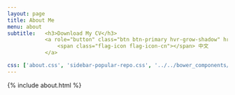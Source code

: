 ```yaml
---
layout: page
title: About Me
menu: about
subtitle:   <h3>Download My CV</h3>
            <a role="button" class="btn btn-primary hvr-grow-shadow" href="/assets/files/myresume.pdf" target="_blanks">
                <span class="flag-icon flag-icon-cn"></span> 中文
            </a>

css: ['about.css', 'sidebar-popular-repo.css', '../../bower_components/flag-icon-css/css/flag-icon.min.css']
---
```


{% include about.html %}